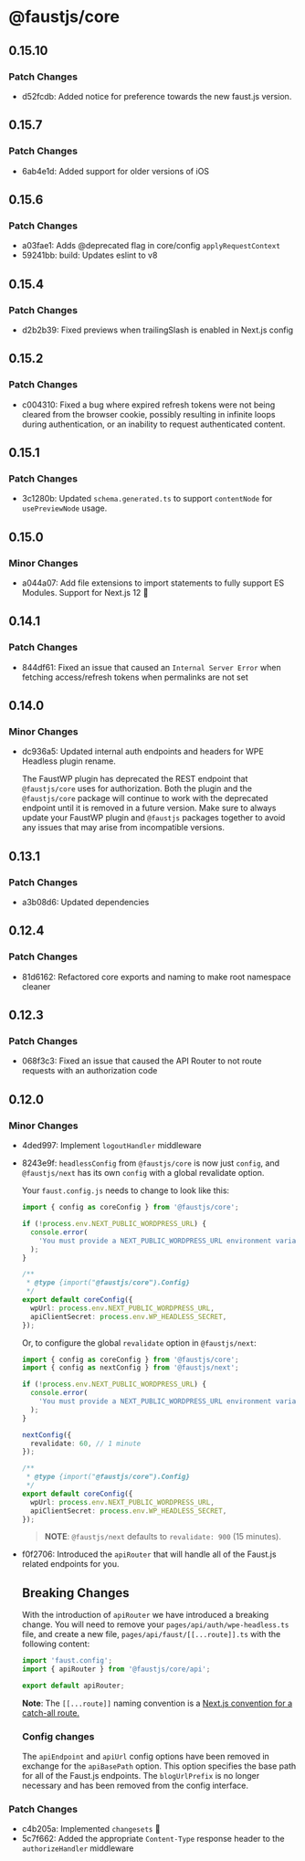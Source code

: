 # @faustjs/core

## 0.15.10

### Patch Changes

- d52fcdb: Added notice for preference towards the new faust.js version.

## 0.15.7

### Patch Changes

- 6ab4e1d: Added support for older versions of iOS

## 0.15.6

### Patch Changes

- a03fae1: Adds @deprecated flag in core/config `applyRequestContext`
- 59241bb: build: Updates eslint to v8

## 0.15.4

### Patch Changes

- d2b2b39: Fixed previews when trailingSlash is enabled in Next.js config

## 0.15.2

### Patch Changes

- c004310: Fixed a bug where expired refresh tokens were not being cleared from the browser cookie, possibly resulting in infinite loops during authentication, or an inability to request authenticated content.

## 0.15.1

### Patch Changes

- 3c1280b: Updated `schema.generated.ts` to support `contentNode` for `usePreviewNode` usage.

## 0.15.0

### Minor Changes

- a044a07: Add file extensions to import statements to fully support ES Modules. Support for Next.js 12 🎉

## 0.14.1

### Patch Changes

- 844df61: Fixed an issue that caused an `Internal Server Error` when fetching access/refresh tokens when permalinks are not set

## 0.14.0

### Minor Changes

- dc936a5: Updated internal auth endpoints and headers for WPE Headless plugin rename.

  The FaustWP plugin has deprecated the REST endpoint that `@faustjs/core` uses for authorization.
  Both the plugin and the `@faustjs/core` package will continue to work with the deprecated endpoint
  until it is removed in a future version. Make sure to always update your FaustWP plugin and `@faustjs`
  packages together to avoid any issues that may arise from incompatible versions.

## 0.13.1

### Patch Changes

- a3b08d6: Updated dependencies

## 0.12.4

### Patch Changes

- 81d6162: Refactored core exports and naming to make root namespace cleaner

## 0.12.3

### Patch Changes

- 068f3c3: Fixed an issue that caused the API Router to not route requests with an authorization code

## 0.12.0

### Minor Changes

- 4ded997: Implement `logoutHandler` middleware
- 8243e9f: `headlessConfig` from `@faustjs/core` is now just `config`, and `@faustjs/next` has its own `config` with a global revalidate option.

  Your `faust.config.js` needs to change to look like this:

  ```ts
  import { config as coreConfig } from '@faustjs/core';

  if (!process.env.NEXT_PUBLIC_WORDPRESS_URL) {
    console.error(
      'You must provide a NEXT_PUBLIC_WORDPRESS_URL environment variable, did you forget to load your .env.local file?',
    );
  }

  /**
   * @type {import("@faustjs/core").Config}
   */
  export default coreConfig({
    wpUrl: process.env.NEXT_PUBLIC_WORDPRESS_URL,
    apiClientSecret: process.env.WP_HEADLESS_SECRET,
  });
  ```

  Or, to configure the global `revalidate` option in `@faustjs/next`:

  ```ts
  import { config as coreConfig } from '@faustjs/core';
  import { config as nextConfig } from '@faustjs/next';

  if (!process.env.NEXT_PUBLIC_WORDPRESS_URL) {
    console.error(
      'You must provide a NEXT_PUBLIC_WORDPRESS_URL environment variable, did you forget to load your .env.local file?',
    );
  }

  nextConfig({
    revalidate: 60, // 1 minute
  });

  /**
   * @type {import("@faustjs/core").Config}
   */
  export default coreConfig({
    wpUrl: process.env.NEXT_PUBLIC_WORDPRESS_URL,
    apiClientSecret: process.env.WP_HEADLESS_SECRET,
  });
  ```

  > **NOTE**: `@faustjs/next` defaults to `revalidate: 900` (15 minutes).

- f0f2706: Introduced the `apiRouter` that will handle all of the Faust.js related endpoints for you.

  ## Breaking Changes

  With the introduction of `apiRouter` we have introduced a breaking change. You will need to remove your `pages/api/auth/wpe-headless.ts` file, and create a new file, `pages/api/faust/[[...route]].ts` with the following content:

  ```ts
  import 'faust.config';
  import { apiRouter } from '@faustjs/core/api';

  export default apiRouter;
  ```

  **Note**: The `[[...route]]` naming convention is a [Next.js convention for a catch-all route.](https://nextjs.org/docs/routing/dynamic-routes#optional-catch-all-routes)

  ### Config changes

  The `apiEndpoint` and `apiUrl` config options have been removed in exchange for the `apiBasePath` option. This option specifies the base path for all of the Faust.js endpoints. The `blogUrlPrefix` is no longer necessary and has been removed from the config interface.

### Patch Changes

- c4b205a: Implemented `changesets` 🦋
- 5c7f662: Added the appropriate `Content-Type` response header to the `authorizeHandler` middleware
